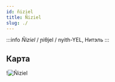```yaml
---
id: ñiziel
title: Ñiziel
slug: ./
---
```


:::info *Ñiziel*
/ ɲiθjel / nyith-YEL, Нитэль
:::

## Карта

!![Ñiziel](/img/ñiziel.jpg)
